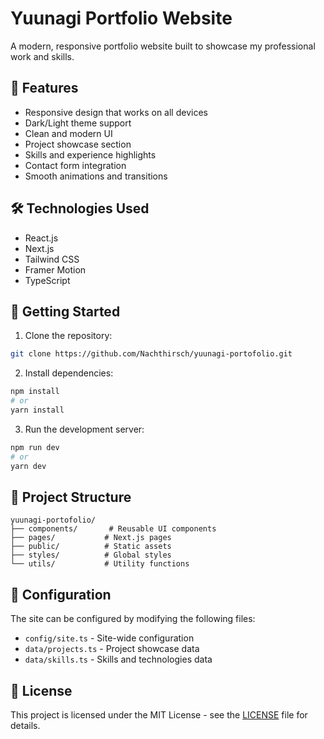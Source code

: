 # Yuunagi Portfolio Website

A modern, responsive portfolio website built to showcase my professional work and skills.

## 🌟 Features

- Responsive design that works on all devices
- Dark/Light theme support
- Clean and modern UI
- Project showcase section
- Skills and experience highlights
- Contact form integration
- Smooth animations and transitions

## 🛠️ Technologies Used

- React.js
- Next.js
- Tailwind CSS
- Framer Motion
- TypeScript

## 🚀 Getting Started

1. Clone the repository:

```bash
git clone https://github.com/Nachthirsch/yuunagi-portofolio.git
```

2. Install dependencies:

```bash
npm install
# or
yarn install
```

3. Run the development server:

```bash
npm run dev
# or
yarn dev
```

## 📁 Project Structure

```
yuunagi-portofolio/
├── components/       # Reusable UI components
├── pages/           # Next.js pages
├── public/          # Static assets
├── styles/          # Global styles
└── utils/           # Utility functions
```

## 🔧 Configuration

The site can be configured by modifying the following files:

- `config/site.ts` - Site-wide configuration
- `data/projects.ts` - Project showcase data
- `data/skills.ts` - Skills and technologies data

## 📝 License

This project is licensed under the MIT License - see the [LICENSE](LICENSE) file for details.
